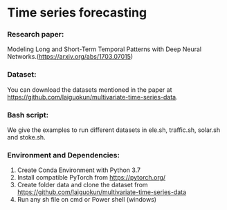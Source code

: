# Time series forecasting

### Research paper:

Modeling Long and Short-Term Temporal Patterns with Deep Neural Networks.(https://arxiv.org/abs/1703.07015)

### Dataset:

You can download the datasets mentioned in the paper at https://github.com/laiguokun/multivariate-time-series-data.

### Bash script:
We give the examples to run different datasets in ele.sh, traffic.sh, solar.sh and stoke.sh.

### Environment and Dependencies:
1.  Create Conda Environment with Python 3.7
2.  Install compatible PyTorch from https://pytorch.org/
3.  Create folder data and clone the dataset from https://github.com/laiguokun/multivariate-time-series-data
4.  Run any sh file on cmd or Power shell (windows)

